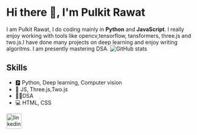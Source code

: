 # Hi there 👋, I'm Pulkit Rawat

I am Pulkit Rawat, I do coding mainly in **Python** and **JavaScript**. I really enjoy working with tools like opencv,tensorflow, tansformers, three.js and two.js.I have done many projects on deep learning and enjoy writing algoritms. I am presently mastering DSA.
![GitHub stats](https://github-readme-stats.vercel.app/api?username=PulkitRawat&show_icons=true) 
## Skills 
* 🅿️ Python, Deep learning, Computer vision
* 🤳 JS, Three.js,Two.js
* 👨‍💻DSA
* 💻 HTML, CSS

[<img src='https://cdn.jsdelivr.net/npm/simple-icons@3.0.1/icons/linkedin.svg' alt='linkedin' height='40'>](https://www.linkedin.com/in/pulkit-rawat-ba554b26a/)  


